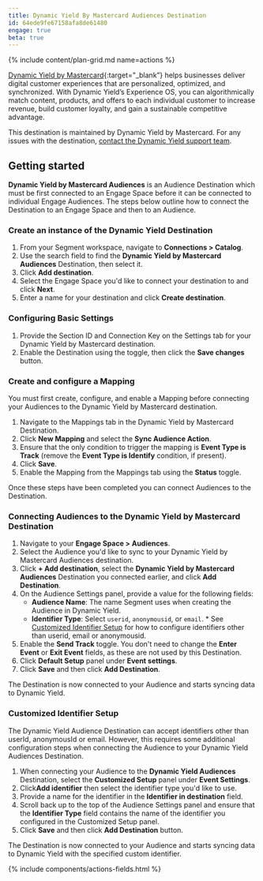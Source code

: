 ```yaml
---
title: Dynamic Yield By Mastercard Audiences Destination
id: 64ede9fe67158afa8de61480
engage: true
beta: true
---
```


{% include content/plan-grid.md name=actions %}

[Dynamic Yield by Mastercard](https://www.dynamicyield.com/){:target="_blank”} helps businesses deliver digital customer experiences that are personalized, optimized, and synchronized.
With Dynamic Yield’s Experience OS, you can algorithmically match content, products, and offers to each individual customer to increase revenue, build customer loyalty, and gain a sustainable competitive advantage.

This destination is maintained by Dynamic Yield by Mastercard. For any issues with the destination, [contact the Dynamic Yield support team](mailto:info@dynamicyield.com).

## Getting started

**Dynamic Yield by Mastercard Audiences** is an Audience Destination which must be first connected to an Engage Space before it can be connected to individual Engage Audiences. The steps below outline how to connect the Destination to an Engage Space and then to an Audience.

### Create an instance of the Dynamic Yield Destination

1. From your Segment workspace, navigate to **Connections > Catalog**.
2. Use the search field to find the **Dynamic Yield by Mastercard Audiences** Destination, then select it.
3. Click **Add destination**.
4. Select the Engage Space you'd like to connect your destination to and click **Next**. 
5. Enter a name for your destination and click **Create destination**.

### Configuring Basic Settings
1. Provide the Section ID and Connection Key on the Settings tab for your Dynamic Yield by Mastercard destination.
2. Enable the Destination using the toggle, then click the **Save changes** button.


### Create and configure a Mapping
You must first create, configure, and enable a Mapping before connecting your Audiences to the Dynamic Yield by Mastercard destination.

1. Navigate to the Mappings tab in the Dynamic Yield by Mastercard Destination.
2. Click **New Mapping** and select the **Sync Audience Action**.
3. Ensure that the only condition to trigger the mapping is **Event Type is Track** (remove the **Event Type is Identify** condition, if present).
4. Click **Save**.
5. Enable the Mapping from the Mappings tab using the **Status** toggle.

Once these steps have been completed you can connect Audiences to the Destination.

### Connecting Audiences to the Dynamic Yield by Mastercard Destination

1. Navigate to your **Engage Space > Audiences**.
2. Select the Audience you'd like to sync to your Dynamic Yield by Mastercard Audiences destination. 
3. Click **+ Add destination**, select the **Dynamic Yield by Mastercard Audiences** Destination you connected earlier, and click **Add Destination**.
4. On the Audience Settings panel, provide a value for the following fields: 
     - **Audience Name**: The name Segment uses when creating the Audience in Dynamic Yield.
     - **Identifier Type**: Select `userid`, `anonymousid`, or `email`. * See [Customized Identifier Setup](#customized-identifier-setup) for how to configure identifiers other than userid, email or anonymousid.
5. Enable the **Send Track** toggle. You don't need to change the **Enter Event** or **Exit Event** fields, as these are not used by this Destination.
6. Click **Default Setup** panel under **Event settings**.
7. Click **Save** and then click **Add Destination**.

The Destination is now connected to your Audience and starts syncing data to Dynamic Yield.


### Customized Identifier Setup
The Dynamic Yield Audience Destination can accept identifiers other than userId, anonymousId or email. However, this requires some additional configuration steps when connecting the Audience to your Dynamic Yield Audiences Destination.

1. When connecting your Audience to the **Dynamic Yield Audiences** Destination, select the **Customized Setup** panel under **Event Settings**.
2. Click**Add identifier** then select the identifier type you'd like to use.
3. Provide a name for the identifier in the **Identifier in destination** field.
4. Scroll back up to the top of the Audience Settings panel and ensure that the **Identifier Type** field contains the name of the identifier you configured in the Customized Setup panel.
5. Click **Save** and then click **Add Destination** button.

The Destination is now connected to your Audience and starts syncing data to Dynamic Yield with the specified custom identifier.

{% include components/actions-fields.html %}

